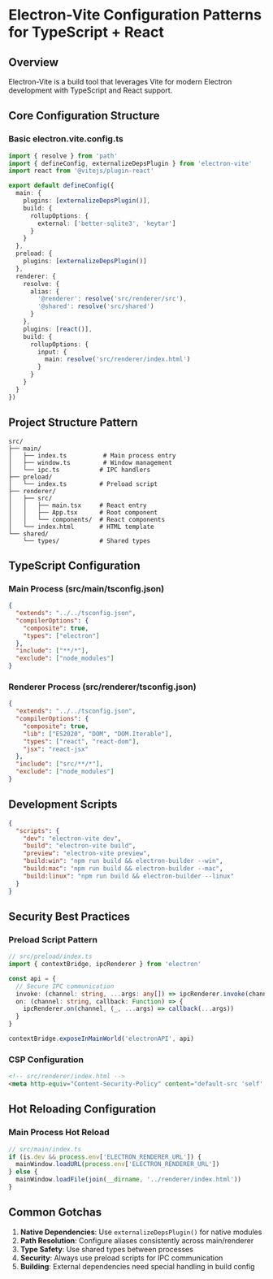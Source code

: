 # Electron-Vite Configuration Patterns for TypeScript + React

## Overview
Electron-Vite is a build tool that leverages Vite for modern Electron development with TypeScript and React support.

## Core Configuration Structure

### Basic electron.vite.config.ts
```typescript
import { resolve } from 'path'
import { defineConfig, externalizeDepsPlugin } from 'electron-vite'
import react from '@vitejs/plugin-react'

export default defineConfig({
  main: {
    plugins: [externalizeDepsPlugin()],
    build: {
      rollupOptions: {
        external: ['better-sqlite3', 'keytar']
      }
    }
  },
  preload: {
    plugins: [externalizeDepsPlugin()]
  },
  renderer: {
    resolve: {
      alias: {
        '@renderer': resolve('src/renderer/src'),
        '@shared': resolve('src/shared')
      }
    },
    plugins: [react()],
    build: {
      rollupOptions: {
        input: {
          main: resolve('src/renderer/index.html')
        }
      }
    }
  }
})
```

## Project Structure Pattern
```
src/
├── main/
│   ├── index.ts          # Main process entry
│   ├── window.ts         # Window management
│   └── ipc.ts           # IPC handlers
├── preload/
│   └── index.ts         # Preload script
├── renderer/
│   ├── src/
│   │   ├── main.tsx     # React entry
│   │   ├── App.tsx      # Root component
│   │   └── components/  # React components
│   └── index.html       # HTML template
└── shared/
    └── types/           # Shared types
```

## TypeScript Configuration

### Main Process (src/main/tsconfig.json)
```json
{
  "extends": "../../tsconfig.json",
  "compilerOptions": {
    "composite": true,
    "types": ["electron"]
  },
  "include": ["**/*"],
  "exclude": ["node_modules"]
}
```

### Renderer Process (src/renderer/tsconfig.json)
```json
{
  "extends": "../../tsconfig.json",
  "compilerOptions": {
    "composite": true,
    "lib": ["ES2020", "DOM", "DOM.Iterable"],
    "types": ["react", "react-dom"],
    "jsx": "react-jsx"
  },
  "include": ["src/**/*"],
  "exclude": ["node_modules"]
}
```

## Development Scripts
```json
{
  "scripts": {
    "dev": "electron-vite dev",
    "build": "electron-vite build",
    "preview": "electron-vite preview",
    "build:win": "npm run build && electron-builder --win",
    "build:mac": "npm run build && electron-builder --mac",
    "build:linux": "npm run build && electron-builder --linux"
  }
}
```

## Security Best Practices

### Preload Script Pattern
```typescript
// src/preload/index.ts
import { contextBridge, ipcRenderer } from 'electron'

const api = {
  // Secure IPC communication
  invoke: (channel: string, ...args: any[]) => ipcRenderer.invoke(channel, ...args),
  on: (channel: string, callback: Function) => {
    ipcRenderer.on(channel, (_, ...args) => callback(...args))
  }
}

contextBridge.exposeInMainWorld('electronAPI', api)
```

### CSP Configuration
```html
<!-- src/renderer/index.html -->
<meta http-equiv="Content-Security-Policy" content="default-src 'self'; script-src 'self' 'unsafe-inline'; style-src 'self' 'unsafe-inline';">
```

## Hot Reloading Configuration

### Main Process Hot Reload
```typescript
// src/main/index.ts
if (is.dev && process.env['ELECTRON_RENDERER_URL']) {
  mainWindow.loadURL(process.env['ELECTRON_RENDERER_URL'])
} else {
  mainWindow.loadFile(join(__dirname, '../renderer/index.html'))
}
```

## Common Gotchas
1. **Native Dependencies**: Use `externalizeDepsPlugin()` for native modules
2. **Path Resolution**: Configure aliases consistently across main/renderer
3. **Type Safety**: Use shared types between processes
4. **Security**: Always use preload scripts for IPC communication
5. **Building**: External dependencies need special handling in build config